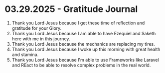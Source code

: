 # 03.29.2025 - Gratitude Journal

1. Thank you Lord Jesus because I get these time of reflection and gratitude for your Glory.
2. Thank you Lord Jesus because I am able to have Ezequiel and Saketh here with me in this journey.
3. Thank you Lord Jesus because the mechanics are replacing my tires.
4. Thank you Lord Jesus because I woke up this morning with great health and stamina.
5. Thank you Lord Jesus because I'm able to use Frameworks like Laravel and REact to be able to resolve complex problems in the real world.
